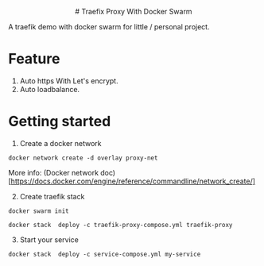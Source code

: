 <p align="center">
# Traefix Proxy With Docker Swarm
</p>

A traefik demo with docker swarm for little / personal project.

# Feature

1. Auto https With Let's encrypt.
2. Auto loadbalance.

# Getting started

1. Create a docker network 

```shell
docker network create -d overlay proxy-net
```
More info: (Docker network doc)[https://docs.docker.com/engine/reference/commandline/network_create/]

2. Create traefik stack

```shell
docker swarm init

docker stack  deploy -c traefik-proxy-compose.yml traefik-proxy
```

3. Start your service

```shell
docker stack  deploy -c service-compose.yml my-service
```
